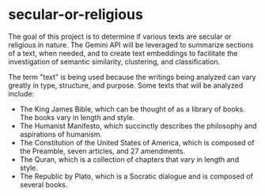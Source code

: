 # secular-or-religious

The goal of this project is to determine if various texts are secular or religious in nature. The Gemini API will be leveraged to summarize sections of a text, when needed, and to create text embeddings to facilitate the investigation of semantic similarity, clustering, and classification.

The term "text" is being used because the writings being analyzed can vary greatly in type, structure, and purpose. Some texts that will be analyzed include:
 * The King James Bible, which can be thought of as a library of books. The books vary in length and style.
 * The Humanist Manifesto, which succinctly describes the philosophy and aspirations of humanism.
 * The Constitution of the United States of America, which is composed of the Preamble, seven articles, and 27 amendments.
 * The Quran, which is a collection of chapters that vary in length and style.
 * The Republic by Plato, which is a Socratic dialogue and is composed of several books.
